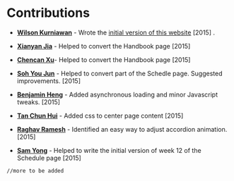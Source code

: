 # Contributions

* [**Wilson Kurniawan**](https://github.com/wkurniawan07) - Wrote the [initial version of this website](https://github.com/wkurniawan07/website) [2015] .

* [**Xianyan Jia**](https://github.com/SeaOfOcean) - Helped to convert the Handbook page [2015]
* [**Chencan Xu**](https://github.com/cxuc163)- Helped to convert the Handbook page [2015]
* [**Soh You Jun**](https://github.com/yj-soh) - Helped to convert part of the Schedle page. Suggested improvements. [2015]
* [**Benjamin Heng**](https://github.com/benjaminheng) - Added asynchronous loading and minor Javascript tweaks. [2015]
* [**Tan Chun Hui**](https://github.com/crispyfridge) - Added css to center page content [2015]
* [**Raghav Ramesh**](https://github.com/RaghavRamesh) - Identified an easy way to adjust accordion animation. [2015]
* [**Sam Yong**](https://github.com/mauris) - Helped to write the initial version of week 12 of the Schedule page [2015]

`//more to be added`
